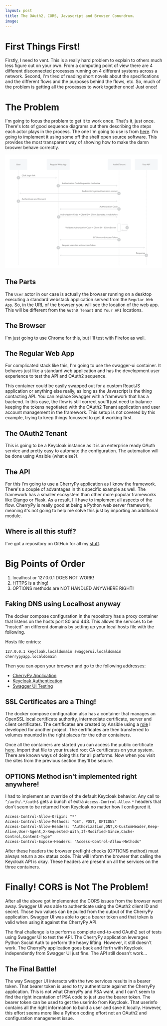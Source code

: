 ```yaml
---
layout: post
title: The OAuth2, CORS, Javascript and Browser Conundrum.
image: 
---
```


# First Things First!

Firstly, I need to vent. This is a really hard problem to explain to
others much less figure out on your own. From a computing point of
view there are 4 different disconnected processes running on 4
different systems across a network. Second, I'm tired of reading
short novels about the specifications and the different flows and the
purposes behind the flows, etc. So, much of the problem is getting
all the processes to work together once! Just once!

# The Problem

I'm going to focus the problem to get it to work once. That's it,
just once. There's lots of good sequence diagrams out there
describing the steps each actor plays in the process. The one I'm
going to use is from 
[here](https://auth0.com/docs/flows/authorization-code-flow). I'm
going to implement it using some off the shelf open source software.
This provides the most transparent way of showing how to make the
damn broswer behave correctly.

![OAuth2 Authorization Code Flow](/img/auth-sequence-auth-code.png)

## The Parts

The `User` actor in our case is actually the browser running on a
desktop executing a standard webstack application served from the
`Regular Web App`. So, in the URL of the browser you will see the
location of the web app. This will be different from the
`Auth0 Tenant` and `Your API` locations.

## The Browser

I'm just going to use Chrome for this, but I'll test with Firefox
as well.

## The Regular Web App

For complicated stack like this, I'm going to use the swagger-ui
container. It behaves just like a standard web application and has
the development user experience to test the API and OAuth2 sequence.

This container could be easily swapped out for a custom ReactJS
application or anything else really, as long as the Javascript is
the thing contacting API. You can replace Swagger with a framework
that has a backend. In this case, the flow is still correct you'll
just need to balance keeping the tokens negotiated with the OAuth2
Tenant application and user account management in the framework.
This setup is not covered by this example, trying to keep things
focussed to get it working first.

## The OAuth2 Tenant

This is going to be a Keycloak instance as it is an enterprise ready
OAuth service and pretty easy to automate the configuration. The
automation will be done using Ansible (what else?). 

## The API

For this I'm going to use a CherryPy application as I know the
framework. There's a couple of advantages in this specific example
as well. The framework has a smaller ecosystem than other more
popular frameworks like Django or Flask. As a result, I'll have to
implement all aspects of the flow. CherryPy is really good at being
a Python web server framework, meaning it's not going to help me
solve this just by importing an additional module.

## Where is all this stuff?

I've got a repository on GitHub for all my 
[stuff](https://github.com/dmlb2000/OAuth-CORS-Blog-Example).

# Big Points of Order

  1. localhost or 127.0.0.1 DOES NOT WORK!
  1. HTTPS is a thing!
  1. OPTIONS methods are NOT HANDLED ANYWHERE RIGHT!

## Faking DNS using Localhost anyway

The docker compose configuration in the repository has a proxy
container that listens on the hosts port 80 and 443. This allows the
services to be "hosted" on different domains by setting up your local
hosts file with the following.

Hosts file entries:
```
127.0.0.1 keycloak.localdomain swaggerui.localdomain cherrypyapp.localdomain
```

Then you can open your browser and go to the following addresses:

  * [CherryPy Application](https://cherrypyapp.localdomain/v1)
  * [Keycloak Authentication](https://keycloak.localdomain/auth)
  * [Swagger UI Testing](https://swaggerui.localdomain)

## SSL Certificates are a Thing!

The docker compose configuration also has a container that manages an
OpenSSL local certificate authority, intermediate certificate, server
and client certificates. The certificates are created by Ansible
using a [role](https://github.com/pacifica/ansible-certinfra) I
developed for another project. The certificates are then transferred
to volumes mounted in the right places for the other containers.

Once all the containers are started you can access the public
certificate [here](https://cherrypyapp.localdomain/v1/root.crt).
Import that file to your trusted root CA certificates on your system.
There are known ways of doing this for all platforms. Now when you
visit the sites from the previous section they'll be secure.

## OPTIONS Method isn't implemented right anywhere!

I had to implement an override of the default Keycloak behavior. Any
call to `^/auth/.*/auth$` gets a bunch of extra
`Access-Control-Allow-*` headers that don't seem to be returned from
Keycloak no matter how I configured it.

```
Access-Control-Allow-Origin: "*"
Access-Control-Allow-Methods: "GET, POST, OPTIONS"
Access-Control-Allow-Headers: "Authorization,DNT,X-CustomHeader,Keep-Alive,User-Agent,X-Requested-With,If-Modified-Since,Cache-Control,Content-Type"
Access-Control-Expose-Headers: "Access-Control-Allow-Methods"
```

After these headers the browser preflight checks (OPTIONS method)
must always return a `20x` status code. This will inform the browser
that calling the Keycloak API is okay. These headers are present on
all the services on the three containers.

# Finally! CORS is Not The Problem!

After all the above got implemented the CORS issues from the browser
went away. Swagger UI was able to authenticate using the OAuth2
client ID and secret. Those two values can be pulled from the output
of the CherryPy application. Swagger UI was able to get a bearer
token and that token is valid when using it against the CherryPy API.

The final challenge is to perform a complete end-to-end OAuth2 set of
tests using Swagger UI to test the API. The CherryPy application
leverages Python Social Auth to perform the heavy lifting. However,
it still doesn't work. The CherryPy application goes back and forth
with Keycloak independently from Swagger UI just fine. The API still
doesn't work...

## The Final Battle!

The way Swagger UI interacts with the two services results in a
bearer token. That bearer token is used to try authenticate against
the CherryPy application. This is not what CherryPy and PSA want,
and I can't seem to find the right incantation of PSA code to just
use the bearer token. The bearer token can be used to get the
userinfo from Keycloak. That userinfo contains all the right
information to build a user and save it locally. However, this 
effort seems more like a Python coding effort not an OAuth2 and
configuration management issue.
